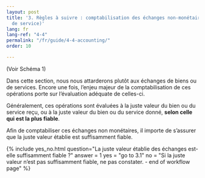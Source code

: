 ```yaml
---
layout: post
title: '3. Règles à suivre : comptabilisation des échanges non-monétaires (échanges
  de service)'
lang: fr
lang-ref: "4-4"
permalink: "/fr/guide/4-4-accounting/"
order: 10

---
```

(Voir Schéma 1)

Dans cette section, nous nous attarderons plutôt aux échanges de biens ou de services. Encore une fois, l’enjeu majeur de la comptabilisation de ces opérations porte sur l’évaluation adéquate de celles-ci.

Généralement, ces opérations sont évaluées à la juste valeur du bien ou du service reçu, ou à la juste valeur du bien ou du service donné, **selon celle qui est la plus fiable**.

Afin de comptabiliser ces échanges non monétaires, iI importe de s’assurer que la juste valeur établie est suffisamment fiable.


{% include yes_no.html
question="La juste valeur établie des échanges est-elle suffisamment fiable ?"
answer = 1
yes = "go to 3.1"
no = "Si la juste valeur n’est pas suffisamment fiable, ne pas constater. - end of workflow page"
%}
